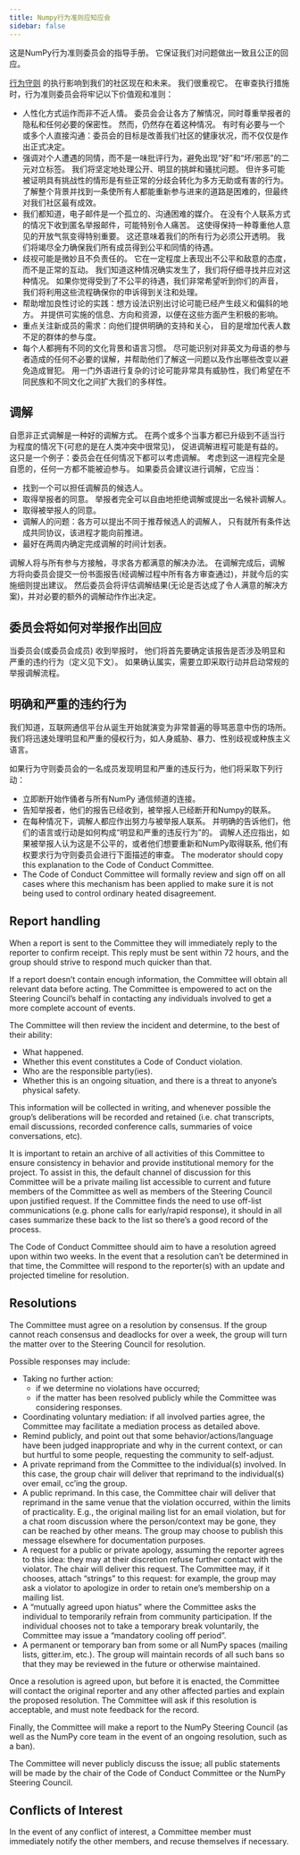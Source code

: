 ```yaml
---
title: Numpy行为准则应知应会
sidebar: false
---
```


这是NumPy行为准则委员会的指导手册。 它保证我们对问题做出一致且公正的回应。

[行为守则](/code-of-conduct) 的执行影响到我们的社区现在和未来。 我们很重视它。 在审查执行措施时，行为准则委员会将牢记以下价值观和准则：

* 人性化方式运作而非不近人情。 委员会会让各方了解情况，同时尊重举报者的隐私和任何必要的保密性。 然而，仍然存在着这种情况。 有时有必要与一个或多个人直接沟通：委员会的目标是改善我们社区的健康状况，而不仅仅是作出正式决定。
* 强调对个人遭遇的同情，而不是一味批评行为，避免出现“好”和“坏/邪恶”的二元对立标签。 我们将坚定地处理公开、明显的挑衅和骚扰问题。 但许多可能被证明具有挑战性的情形是有些正常的分歧会转化为多方无助或有害的行为。 了解整个背景并找到一条使所有人都能重新参与进来的道路是困难的，但最终对我们社区最有成效。
* 我们都知道，电子邮件是一个孤立的、沟通困难的媒介。 在没有个人联系方式的情况下收到匿名举报邮件，可能特别令人痛苦。 这使得保持一种尊重他人意见的开放气氛变得特别重要。 这还意味着我们的所有行为必须公开透明。 我们将竭尽全力确保我们所有成员得到公平和同情的待遇。
* 歧视可能是微妙且不负责任的。 它在一定程度上表现出不公平和敌意的态度，而不是正常的互动。 我们知道这种情况确实发生了，我们将仔细寻找并应对这种情况。 如果你觉得受到了不公平的待遇，我们非常希望听到你们的声音， 我们将利用这些流程确保你的申诉得到关注和处理。
* 帮助增加良性讨论的实践：想方设法识别出讨论可能已经产生歧义和偏斜的地方。 并提供可实施的信息、方向和资源，以便在这些方面产生积极的影响。
* 重点关注新成员的需求：向他们提供明确的支持和关心， 目的是增加代表人数不足的群体的参与度。
* 每个人都拥有不同的文化背景和语言习惯。 尽可能识别对非英文为母语的参与者造成的任何不必要的误解，并帮助他们了解这一问题以及作出哪些改变以避免造成冒犯。 用一门外语进行复杂的讨论可能非常具有威胁性，我们希望在不同民族和不同文化之间扩大我们的多样性。


## 调解

自愿非正式调解是一种好的调解方式。 在两个或多个当事方都已升级到不适当行为程度的情况下(可悲的是在人类冲突中很常见)， 促进调解进程可能是有益的。 这只是一个例子：委员会在任何情况下都可以考虑调解。 考虑到这一进程完全是自愿的，任何一方都不能被迫参与。 如果委员会建议进行调解，它应当：

* 找到一个可以担任调解员的候选人。
* 取得举报者的同意。 举报者完全可以自由地拒绝调解或提出一名候补调解人。
* 取得被举报人的同意。
* 调解人的问题：各方可以提出不同于推荐候选人的调解人， 只有就所有条件达成共同协议，该进程才能向前推进。
* 最好在两周内确定完成调解的时间计划表。

调解人将与所有参与方接触，寻求各方都满意的解决办法。 在调解完成后，调解方将向委员会提交一份书面报告(经调解过程中所有各方审查通过)，并就今后的实施细则提出建议。 然后委员会将评估调解结果(无论是否达成了令人满意的解决方案)，并对必要的额外的调解动作作出决定。


## 委员会将如何对举报作出回应

当委员会(或委员会成员) 收到举报时， 他们将首先要确定该报告是否涉及明显和严重的违约行为（定义见下文）。 如果确认属实，需要立即采取行动并启动常规的举报调解流程。


## 明确和严重的违约行为

我们知道，互联网通信平台从诞生开始就演变为非常普遍的辱骂恶意中伤的场所。 我们将迅速处理明显和严重的侵权行为，如人身威胁、暴力、性别歧视或种族主义语言。

如果行为守则委员会的一名成员发现明显和严重的违反行为，他们将采取下列行动：

* 立即断开始作俑者与所有NumPy 通信频道的连接。
* 告知举报者，他们的报告已经收到，被举报人已经断开和Numpy的联系。
* 在每种情况下，调解人都应作出努力与被举报人联系。 并明确的告诉他们，他们的语言或行动是如何构成“明显和严重的违反行为”的。 调解人还应指出，如果被举报人认为这是不公平的，或者他们想要重新和NumPy取得联系, 他们有权要求行为守则委员会进行下面描述的审查。 The moderator should copy this explanation to the Code of Conduct Committee.
* The Code of Conduct Committee will formally review and sign off on all cases where this mechanism has been applied to make sure it is not being used to control ordinary heated disagreement.


## Report handling

When a report is sent to the Committee they will immediately reply to the reporter to confirm receipt. This reply must be sent within 72 hours, and the group should strive to respond much quicker than that.

If a report doesn’t contain enough information, the Committee will obtain all relevant data before acting. The Committee is empowered to act on the Steering Council’s behalf in contacting any individuals involved to get a more complete account of events.

The Committee will then review the incident and determine, to the best of their ability:

* What happened.
* Whether this event constitutes a Code of Conduct violation.
* Who are the responsible party(ies).
* Whether this is an ongoing situation, and there is a threat to anyone’s physical safety.

This information will be collected in writing, and whenever possible the group’s deliberations will be recorded and retained (i.e. chat transcripts, email discussions, recorded conference calls, summaries of voice conversations, etc).

It is important to retain an archive of all activities of this Committee to ensure consistency in behavior and provide institutional memory for the project. To assist in this, the default channel of discussion for this Committee will be a private mailing list accessible to current and future members of the Committee as well as members of the Steering Council upon justified request. If the Committee finds the need to use off-list communications (e.g. phone calls for early/rapid response), it should in all cases summarize these back to the list so there’s a good record of the process.

The Code of Conduct Committee should aim to have a resolution agreed upon within two weeks. In the event that a resolution can’t be determined in that time, the Committee will respond to the reporter(s) with an update and projected timeline for resolution.


## Resolutions

The Committee must agree on a resolution by consensus. If the group cannot reach consensus and deadlocks for over a week, the group will turn the matter over to the Steering Council for resolution.

Possible responses may include:

* Taking no further action:
  -   if we determine no violations have occurred;
  -   if the matter has been resolved publicly while the Committee was considering responses.
* Coordinating voluntary mediation: if all involved parties agree, the Committee may facilitate a mediation process as detailed above.
* Remind publicly, and point out that some behavior/actions/language have been judged inappropriate and why in the current context, or can but hurtful to some people, requesting the community to self-adjust.
* A private reprimand from the Committee to the individual(s) involved. In this case, the group chair will deliver that reprimand to the individual(s) over email, cc’ing the group.
* A public reprimand. In this case, the Committee chair will deliver that reprimand in the same venue that the violation occurred, within the limits of practicality. E.g., the original mailing list for an email violation, but for a chat room discussion where the person/context may be gone, they can be reached by other means. The group may choose to publish this message elsewhere for documentation purposes.
* A request for a public or private apology, assuming the reporter agrees to this idea: they may at their discretion refuse further contact with the violator. The chair will deliver this request. The Committee may, if it chooses, attach “strings” to this request: for example, the group may ask a violator to apologize in order to retain one’s membership on a mailing list.
* A “mutually agreed upon hiatus” where the Committee asks the individual to temporarily refrain from community participation. If the individual chooses not to take a temporary break voluntarily, the Committee may issue a “mandatory cooling off period”.
* A permanent or temporary ban from some or all NumPy spaces (mailing lists, gitter.im, etc.). The group will maintain records of all such bans so that they may be reviewed in the future or otherwise maintained.

Once a resolution is agreed upon, but before it is enacted, the Committee will contact the original reporter and any other affected parties and explain the proposed resolution. The Committee will ask if this resolution is acceptable, and must note feedback for the record.

Finally, the Committee will make a report to the NumPy Steering Council (as well as the NumPy core team in the event of an ongoing resolution, such as a ban).

The Committee will never publicly discuss the issue; all public statements will be made by the chair of the Code of Conduct Committee or the NumPy Steering Council.


## Conflicts of Interest

In the event of any conflict of interest, a Committee member must immediately notify the other members, and recuse themselves if necessary.
